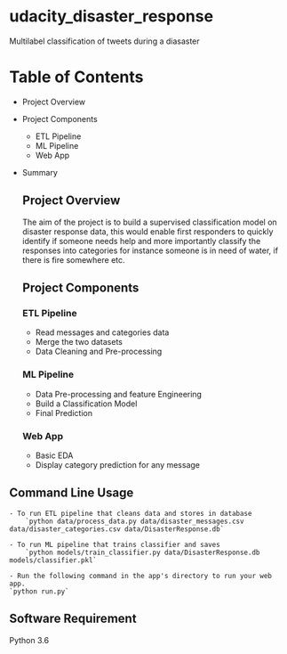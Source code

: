 # udacity_disaster_response
Multilabel classification of tweets during a diasaster



# Table of Contents
  
 - Project Overview
 
 - Project Components
    - ETL Pipeline
    - ML Pipeline
    - Web App
 
- Summary
  
  ## Project Overview
  The aim of the project is to build a supervised classification model on disaster response data, this would enable first
  responders to quickly identify if someone needs help and more importantly classify the responses into categories for 
  instance someone is in need of water, if there is fire somewhere etc.
  
  ## Project Components
    ### ETL Pipeline
    -  Read messages and categories data
    - Merge the two datasets
    - Data Cleaning and Pre-processing
    
    ### ML Pipeline
    - Data Pre-processing and feature Engineering
    - Build a Classification Model
    - Final Prediction
    
    ### Web App
    - Basic EDA
    - Display category prediction for any message
    
 ## Command Line Usage 
    - To run ETL pipeline that cleans data and stores in database
        `python data/process_data.py data/disaster_messages.csv data/disaster_categories.csv data/DisasterResponse.db`
        
    - To run ML pipeline that trains classifier and saves
        `python models/train_classifier.py data/DisasterResponse.db models/classifier.pkl`
        
    - Run the following command in the app's directory to run your web app.
    `python run.py`
  
  ## Software Requirement
   Python 3.6
  
  
